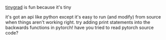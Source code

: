 [tinygrad](https://github.com/geohot/tinygrad) is fun because it's tiny

it's got an api like python except it's easy to run (and modify) from source when things aren't working right. try adding print statements into the backwards functions in pytorch! have you tried to read pytorch source code?
